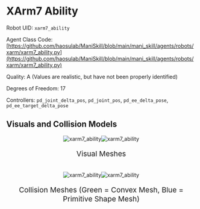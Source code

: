 <!-- THIS IS ALL GENERATED DOCUMENTATION via generate_robot_docs.py. DO NOT MODIFY THIS FILE DIRECTLY. -->

# XArm7 Ability

Robot UID: `xarm7_ability`

Agent Class Code: [https://github.com/haosulab/ManiSkill/blob/main/mani_skill/agents/robots/xarm/xarm7_ability.py](https://github.com/haosulab/ManiSkill/blob/main/mani_skill/agents/robots/xarm/xarm7_ability.py)

Quality: A (Values are realistic, but have not been properly identified)

Degrees of Freedom: 17

Controllers: `pd_joint_delta_pos`, `pd_joint_pos`, `pd_ee_delta_pose`, `pd_ee_target_delta_pose`

## Visuals and Collision Models

<div>
    <div style="max-width: 100%; display: flex; justify-content: center;">
        <img src="/_static/robot_images/xarm7_ability/front_visual.png" style='min-width:min(50%, 100px);max-width:50%;height:auto' alt="xarm7_ability">
        <img src="/_static/robot_images/xarm7_ability/side_visual.png" style='min-width:min(50%, 100px);max-width:50%;height:auto' alt="xarm7_ability">
    </div>
    <p style="text-align: center; font-size: 1.2rem;">Visual Meshes</p>
    <br/>
    <div style="max-width: 100%; display: flex; justify-content: center;">
        <img src="/_static/robot_images/xarm7_ability/front_collision.png" style='min-width:min(50%, 100px);max-width:50%;height:auto' alt="xarm7_ability">
        <img src="/_static/robot_images/xarm7_ability/side_collision.png" style='min-width:min(50%, 100px);max-width:50%;height:auto' alt="xarm7_ability">
    </div>
    <p style="text-align: center; font-size: 1.2rem;">Collision Meshes (Green = Convex Mesh, Blue = Primitive Shape Mesh)</p>
</div>
